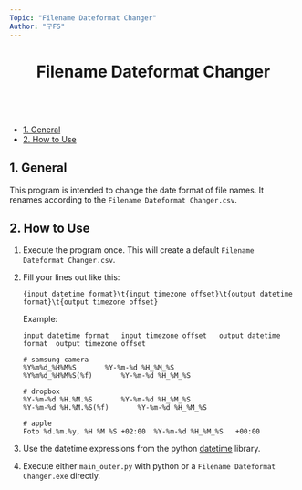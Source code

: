 ```yaml
---
Topic: "Filename Dateformat Changer"
Author: "구FS"
---
```

<link href="./src/KFS/md_style.css" rel="stylesheet"></link>
<body>

# <p style="text-align: center">Filename Dateformat Changer</p>
<br>
<br>

- [1. General](#1-general)
- [2. How to Use](#2-how-to-use)

## 1. General

This program is intended to change the date format of file names. It renames according to the `Filename Dateformat Changer.csv`.

## 2. How to Use

1. Execute the program once. This will create a default `Filename Dateformat Changer.csv`.
1. Fill your lines out like this:
    ```csv
    {input datetime format}\t{input timezone offset}\t{output datetime format}\t{output timezone offset}
    ```

    Example:
    ```csv
    input datetime format	input timezone offset	output datetime format	output timezone offset
    
    # samsung camera
    %Y%m%d_%H%M%S		%Y-%m-%d %H_%M_%S	
    %Y%m%d_%H%M%S(%f)		%Y-%m-%d %H_%M_%S	
    
    # dropbox
    %Y-%m-%d %H.%M.%S		%Y-%m-%d %H_%M_%S	
    %Y-%m-%d %H.%M.%S(%f)		%Y-%m-%d %H_%M_%S	

    # apple
    Foto %d.%m.%y, %H %M %S	+02:00	%Y-%m-%d %H_%M_%S	+00:00
    ```
1. Use the datetime expressions from the python [datetime](https://docs.python.org/3/library/datetime.html#strftime-and-strptime-behavior) library.
1. Execute either `main_outer.py` with python or a `Filename Dateformat Changer.exe` directly.

</body